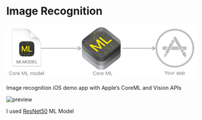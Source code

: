 # Image Recognition

![coreml](./coreml.png)

Image recognition iOS demo app with Apple’s CoreML and Vision APIs

![preview](./preview.gif)

I used [ResNet50](https://developer.apple.com/machine-learning/) ML Model
